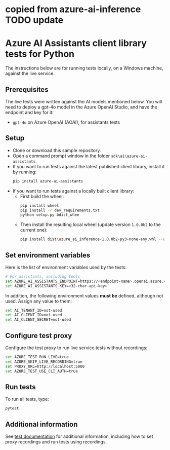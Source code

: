 # copied from azure-ai-inference TODO update

# Azure AI Assistants client library tests for Python

The instructions below are for running tests locally, on a Windows machine, against the live service.

## Prerequisites

The live tests were written against the AI models mentioned below. You will need to deploy a gpt-4o model in the Azure OpenAI Studio, and have the endpoint and key for it:

- `gpt-4o` on Azure OpenAI (AOAI), for assistants tests

## Setup

- Clone or download this sample repository.
- Open a command prompt window in the folder `sdk\ai\azure-ai-assistants`.
- If you want to run tests against the latest published client library, install it by running:
   ```bash
   pip install azure-ai-assistants
   ```
- If you want to run tests against a locally built client library:
    - First build the wheel:
        ```bash
        pip install wheel
        pip install -r dev_requirements.txt
        python setup.py bdist_whee
        ```
    - Then install the resulting local wheel (update version `1.0.0b2` to the current one):
        ```bash
        pip install dist\azure_ai_inference-1.0.0b2-py3-none-any.whl --user --force-reinstall
        ```

## Set environment variables

Here is the list of environment variables used by the tests:

```bash
# For assistants, including tools
set AZURE_AI_ASSISTANTS_ENDPOINT=https://<endpoint-name>.openai.azure.com/
set AZURE_AI_ASSISTANTS_KEY=<32-char-api-key>
```

In addition, the following environment values **must be** defined, although not used. Assign any value to them:

```bash
set AI_TENANT_ID=not-used
set AI_CLIENT_ID=not-used
set AI_CLIENT_SECRET=not-used
```

## Configure test proxy

Configure the test proxy to run live service tests without recordings:

```bash
set AZURE_TEST_RUN_LIVE=true
set AZURE_SKIP_LIVE_RECORDING=true
set PROXY_URL=http://localhost:5000
set AZURE_TEST_USE_CLI_AUTH=true
```

## Run tests

To run all tests, type:

```bash
pytest
```

## Additional information

See [test documentation](https://github.com/Azure/azure-sdk-for-python/blob/main/doc/dev/tests.md) for additional information, including how to set proxy recordings and run tests using recordings.